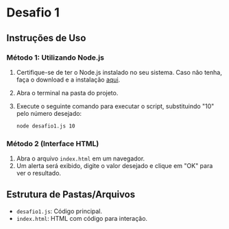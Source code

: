 # Desafio 1

## Instruções de Uso

### Método 1: Utilizando Node.js

1. Certifique-se de ter o Node.js instalado no seu sistema. Caso não tenha, faça o download e a instalação [aqui](https://nodejs.org/).

2. Abra o terminal na pasta do projeto.

3. Execute o seguinte comando para executar o script, substituindo "10" pelo número desejado:

   ```bash
   node desafio1.js 10


### Método 2 (Interface HTML)
1. Abra o arquivo `index.html` em um navegador.
2. Um alerta será exibido, digite o valor desejado e clique em "OK" para ver o resultado.

## Estrutura de Pastas/Arquivos
- `desafio1.js`: Código principal.
- `index.html`:  HTML com código para interação.

